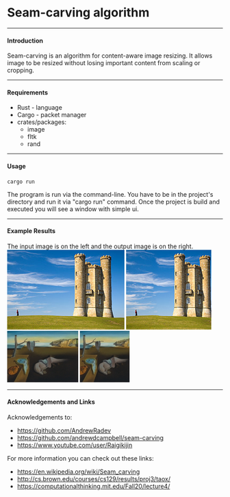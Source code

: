 
# Seam-carving algorithm

___

#### Introduction

Seam-carving is an algorithm for content-aware image resizing. It allows image to be resized without losing important content from scaling or cropping.

___

#### Requirements

- Rust - language
- Cargo - packet manager
- crates/packages:
    - image
    - fltk
    - rand

___

#### Usage

    cargo run

The program is run via the command-line. You have to be in the project's directory and run it via "cargo run" command. Once the project is build and executed you will see a window with simple ui.

___

#### Example Results

The input image is on the left and the output image is on the right.\
![Input image 1](/data/example_1.png) ![Output image 1](/data/seam_carving_example_1.png)\
![Input image 2](/data/example_2.jpg) ![Output image 2](/data/seam_carving_example_2.png)

___

#### Acknowledgements and Links

Acknowledgements to:
- https://github.com/AndrewRadev
- https://github.com/andrewdcampbell/seam-carving
- https://www.youtube.com/user/Raigikijin

For more information you can check out these links:
- https://en.wikipedia.org/wiki/Seam_carving
- http://cs.brown.edu/courses/cs129/results/proj3/taox/
- https://computationalthinking.mit.edu/Fall20/lecture4/
